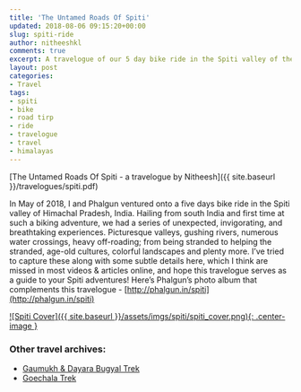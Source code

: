 ```yaml
---
title: 'The Untamed Roads Of Spiti'
updated: 2018-08-06 09:15:20+00:00
slug: spiti-ride
author: nitheeshkl
comments: true
excerpt: A travelogue of our 5 day bike ride in the Spiti valley of the high Himalayas.
layout: post
categories:
- Travel
tags:
- spiti
- bike
- road tirp
- ride
- travelogue
- travel
- himalayas
---
```


[The Untamed Roads Of Spiti - a travelogue by Nitheesh]({{ site.baseurl }}/travelogues/spiti.pdf)

In May of 2018, I and Phalgun ventured onto a five days bike ride in the Spiti valley of Himachal Pradesh, India.
Hailing from south India and first time at such a biking adventure, we had a series of unexpected, invigorating, and
breathtaking experiences. Picturesque valleys, gushing rivers, numerous water crossings, heavy off-roading;
from being stranded to helping the stranded, age-old cultures, colorful landscapes and plenty more. I’ve tried to capture
these along with some subtle details here, which I think are missed in most videos & articles online, and hope this
travelogue serves as a guide to your Spiti adventures! Here’s Phalgun’s photo album that complements this
travelogue - [http://phalgun.in/spiti](http://phalgun.in/spiti)

<a href="{{ site.baseurl }}/travelogues/spiti.pdf">
![Spiti Cover]({{ site.baseurl }}/assets/imgs/spiti/spiti_cover.png){: .center-image }
</a>

### Other travel archives:

- [Gaumukh & Dayara Bugyal Trek](gaumukh-trek)
- [Goechala Trek](goechala)
